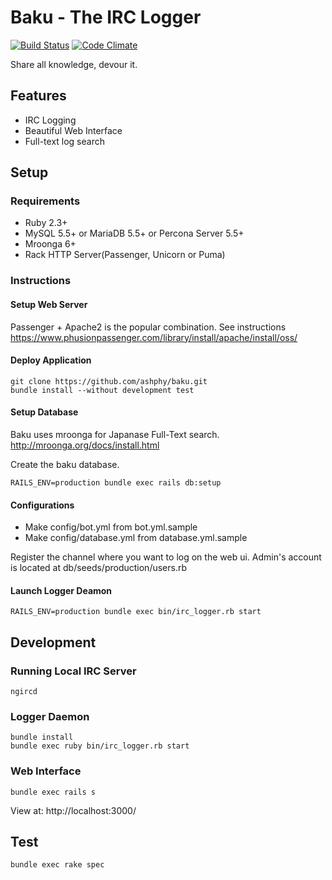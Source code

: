 Baku - The IRC Logger
======
[![Build Status](https://travis-ci.org/ashphy/baku.svg?branch=master)](https://travis-ci.org/ashphy/baku)
[![Code Climate](https://codeclimate.com/github/ashphy/baku/badges/gpa.svg)](https://codeclimate.com/github/ashphy/baku)

Share all knowledge, devour it.

## Features
- IRC Logging
- Beautiful Web Interface
- Full-text log search

## Setup
### Requirements
- Ruby 2.3+
- MySQL 5.5+ or MariaDB 5.5+ or Percona Server 5.5+
- Mroonga 6+
- Rack HTTP Server(Passenger, Unicorn or Puma)

### Instructions
#### Setup Web Server
Passenger + Apache2 is the popular combination. See instructions https://www.phusionpassenger.com/library/install/apache/install/oss/

#### Deploy Application
```
git clone https://github.com/ashphy/baku.git
bundle install --without development test 
```

#### Setup Database
Baku uses mroonga for Japanase Full-Text search.
http://mroonga.org/docs/install.html

Create the baku database.
```
RAILS_ENV=production bundle exec rails db:setup
```

#### Configurations
- Make config/bot.yml from bot.yml.sample
- Make config/database.yml from database.yml.sample

Register the channel where you want to log on the web ui.
Admin's account is located at db/seeds/production/users.rb

#### Launch Logger Deamon
```
RAILS_ENV=production bundle exec bin/irc_logger.rb start
```

## Development
### Running Local IRC Server
```
ngircd
```

### Logger Daemon
```
bundle install
bundle exec ruby bin/irc_logger.rb start
```

### Web Interface
```
bundle exec rails s
```

View at: http://localhost:3000/

## Test
```
bundle exec rake spec
```
